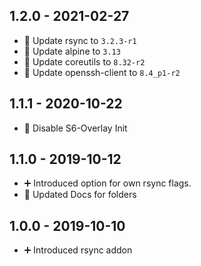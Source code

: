 ## 1.2.0 - 2021-02-27

* 🔼 Update rsync to `3.2.3-r1`
* 🔼 Update alpine to `3.13`
* 🔼 Update coreutils to `8.32-r2`
* 🔼 Update openssh-client to `8.4_p1-r2`


## 1.1.1 - 2020-10-22

* 🔨 Disable S6-Overlay Init


## 1.1.0 - 2019-10-12

* ➕ Introduced option for own rsync flags.
* 🔨 Updated Docs for folders

## 1.0.0 - 2019-10-10

* ➕ Introduced rsync addon
